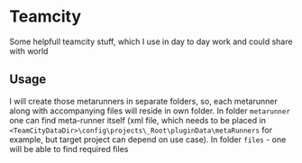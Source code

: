 # Teamcity
Some helpfull teamcity stuff, which I use in day to day work and could share with world

## Usage
I will create those metarunners in separate folders, so, each metarunner along with accompanying files will reside in own folder. In folder `metarunner` one can find meta-runner itself (xml file, which needs to be placed in `<TeamCityDataDir>\config\projects\_Root\pluginData\metaRunners` for example, but target project can depend on use case). In folder `files` - one will be able to find required files